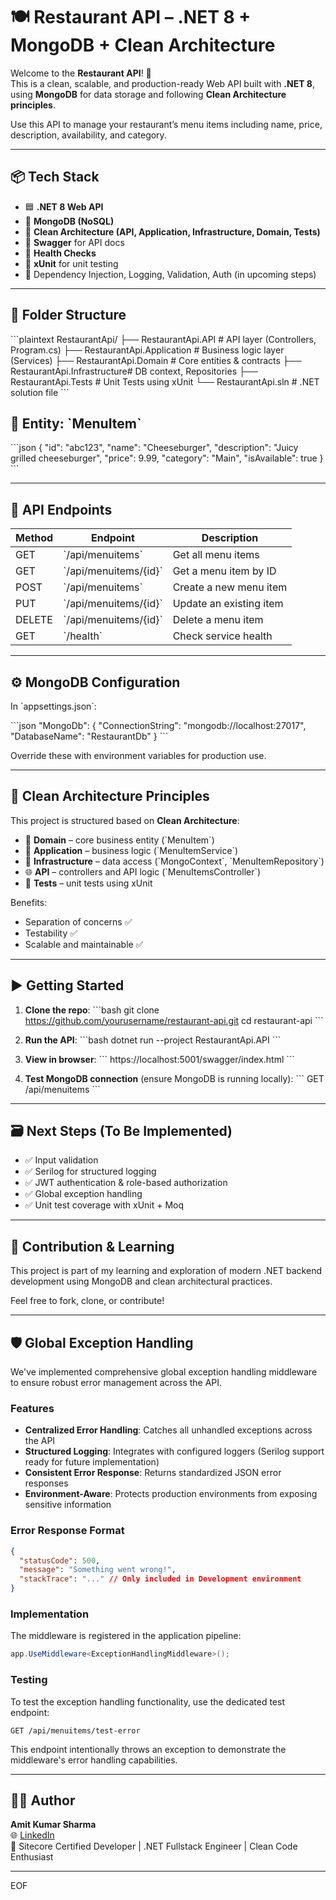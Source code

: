 # 🍽️ Restaurant API – .NET 8 + MongoDB + Clean Architecture

Welcome to the **Restaurant API**! 🚀  
This is a clean, scalable, and production-ready Web API built with **.NET 8**, using **MongoDB** for data storage and following **Clean Architecture principles**.

Use this API to manage your restaurant’s menu items including name, price, description, availability, and category.

---

## 📦 Tech Stack

- 🟦 **.NET 8 Web API**
- 🍃 **MongoDB (NoSQL)**
- 🧱 **Clean Architecture (API, Application, Infrastructure, Domain, Tests)**
- 📑 **Swagger** for API docs
- 🔎 **Health Checks**
- 🧪 **xUnit** for unit testing
- 🧰 Dependency Injection, Logging, Validation, Auth (in upcoming steps)

---

## 🧾 Folder Structure

\`\`\`plaintext
RestaurantApi/
├── RestaurantApi.API           # API layer (Controllers, Program.cs)
├── RestaurantApi.Application   # Business logic layer (Services)
├── RestaurantApi.Domain        # Core entities & contracts
├── RestaurantApi.Infrastructure# DB context, Repositories
├── RestaurantApi.Tests         # Unit Tests using xUnit
└── RestaurantApi.sln           # .NET solution file
\`\`\`


## 📌 Entity: \`MenuItem\`

\`\`\`json
{
  "id": "abc123",
  "name": "Cheeseburger",
  "description": "Juicy grilled cheeseburger",
  "price": 9.99,
  "category": "Main",
  "isAvailable": true
}
\`\`\`

---

## 🔧 API Endpoints

| Method | Endpoint               | Description             |
|--------|------------------------|-------------------------|
| GET    | \`/api/menuitems\`       | Get all menu items      |
| GET    | \`/api/menuitems/{id}\`  | Get a menu item by ID   |
| POST   | \`/api/menuitems\`       | Create a new menu item  |
| PUT    | \`/api/menuitems/{id}\`  | Update an existing item |
| DELETE | \`/api/menuitems/{id}\`  | Delete a menu item      |
| GET    | \`/health\`              | Check service health    |

---

## ⚙️ MongoDB Configuration

In \`appsettings.json\`:

\`\`\`json
"MongoDb": {
  "ConnectionString": "mongodb://localhost:27017",
  "DatabaseName": "RestaurantDb"
}
\`\`\`

Override these with environment variables for production use.

---

## 🧠 Clean Architecture Principles

This project is structured based on **Clean Architecture**:

- 🧩 **Domain** – core business entity (\`MenuItem\`)
- 🧠 **Application** – business logic (\`MenuItemService\`)
- 💾 **Infrastructure** – data access (\`MongoContext\`, \`MenuItemRepository\`)
- 🌐 **API** – controllers and API logic (\`MenuItemsController\`)
- 🧪 **Tests** – unit tests using xUnit

Benefits:
- Separation of concerns ✅  
- Testability ✅  
- Scalable and maintainable ✅

---

## ▶️ Getting Started

1. **Clone the repo**:
   \`\`\`bash
   git clone https://github.com/yourusername/restaurant-api.git
   cd restaurant-api
   \`\`\`

2. **Run the API**:
   \`\`\`bash
   dotnet run --project RestaurantApi.API
   \`\`\`

3. **View in browser**:
   \`\`\`
   https://localhost:5001/swagger/index.html
   \`\`\`

4. **Test MongoDB connection** (ensure MongoDB is running locally):
   \`\`\`
   GET /api/menuitems
   \`\`\`

---

## 🗃️ Next Steps (To Be Implemented)

- ✅ Input validation  
- ✅ Serilog for structured logging  
- ✅ JWT authentication & role-based authorization  
- ✅ Global exception handling  
- ✅ Unit test coverage with xUnit + Moq  

---

## 🙌 Contribution & Learning

This project is part of my learning and exploration of modern .NET backend development using MongoDB and clean architectural practices.

Feel free to fork, clone, or contribute!

---

## 🛡️ Global Exception Handling

We've implemented comprehensive global exception handling middleware to ensure robust error management across the API.

### Features
- **Centralized Error Handling**: Catches all unhandled exceptions across the API
- **Structured Logging**: Integrates with configured loggers (Serilog support ready for future implementation)
- **Consistent Error Response**: Returns standardized JSON error responses
- **Environment-Aware**: Protects production environments from exposing sensitive information

### Error Response Format
```json
{
  "statusCode": 500,
  "message": "Something went wrong!",
  "stackTrace": "..." // Only included in Development environment
}
```

### Implementation
The middleware is registered in the application pipeline:
```csharp
app.UseMiddleware<ExceptionHandlingMiddleware>();
```

### Testing
To test the exception handling functionality, use the dedicated test endpoint:
```
GET /api/menuitems/test-error
```

This endpoint intentionally throws an exception to demonstrate the middleware's error handling capabilities.

---


## 🧑‍💻 Author

**Amit Kumar Sharma**  
🌐 [LinkedIn](https://www.linkedin.com/in/amitavin)  
📍 Sitecore Certified Developer | .NET Fullstack Engineer | Clean Code Enthusiast

---
EOF
